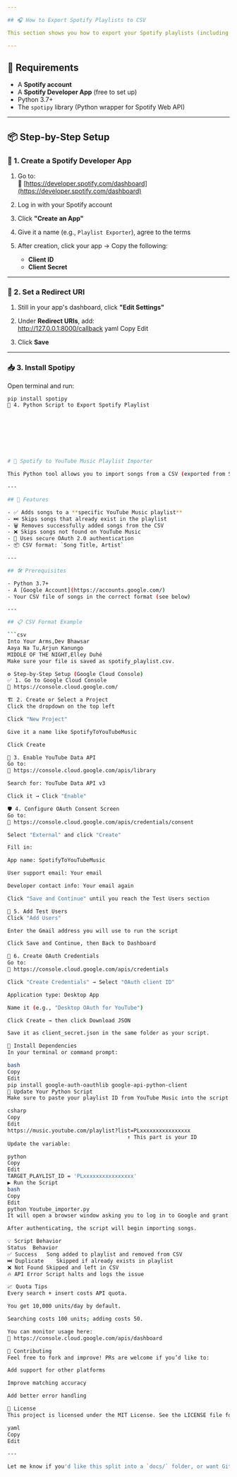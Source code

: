 ```yaml
---

## 🎧 How to Export Spotify Playlists to CSV

This section shows you how to export your Spotify playlists (including song title and artist name) into a `.csv` file compatible with the YouTube importer script.

---
```


## 🧰 Requirements

- A **Spotify account**
- A **Spotify Developer App** (free to set up)
- Python 3.7+
- The `spotipy` library (Python wrapper for Spotify Web API)

---

## 📦 Step-by-Step Setup

### 🔐 1. Create a Spotify Developer App

1. Go to:  
   🔗 [https://developer.spotify.com/dashboard](https://developer.spotify.com/dashboard)

2. Log in with your Spotify account

3. Click **"Create an App"**

4. Give it a name (e.g., `Playlist Exporter`), agree to the terms

5. After creation, click your app → Copy the following:
   - **Client ID**
   - **Client Secret**

---

### 🧪 2. Set a Redirect URI

1. Still in your app's dashboard, click **"Edit Settings"**

2. Under **Redirect URIs**, add:  
http://127.0.0.1:8000/callback
yaml
Copy
Edit

3. Click **Save**

---

### 📥 3. Install Spotipy

Open terminal and run:

```bash
pip install spotipy
🧾 4. Python Script to Export Spotify Playlist








# 🎵 Spotify to YouTube Music Playlist Importer

This Python tool allows you to import songs from a CSV (exported from Spotify or elsewhere) directly into a **YouTube Music** playlist. It handles OAuth authentication, skips duplicates, and supports incremental importing by removing already-added songs from your CSV.

---

## 🚀 Features

- ✅ Adds songs to a **specific YouTube Music playlist**
- ⏭️ Skips songs that already exist in the playlist
- 🗑️ Removes successfully added songs from the CSV
- ❌ Skips songs not found on YouTube Music
- 🔐 Uses secure OAuth 2.0 authentication
- 📦 CSV format: `Song Title, Artist`

---

## 🛠 Prerequisites

- Python 3.7+
- A [Google Account](https://accounts.google.com/)
- Your CSV file of songs in the correct format (see below)

---

## 📋 CSV Format Example

```csv
Into Your Arms,Dev Bhawsar
Aaya Na Tu,Arjun Kanungo
MIDDLE OF THE NIGHT,Elley Duhé
Make sure your file is saved as spotify_playlist.csv.

⚙️ Step-by-Step Setup (Google Cloud Console)
✅ 1. Go to Google Cloud Console
🔗 https://console.cloud.google.com/

🏗️ 2. Create or Select a Project
Click the dropdown on the top left

Click "New Project"

Give it a name like SpotifyToYouTubeMusic

Click Create

📡 3. Enable YouTube Data API
Go to:
🔗 https://console.cloud.google.com/apis/library

Search for: YouTube Data API v3

Click it → Click "Enable"

🛡️ 4. Configure OAuth Consent Screen
Go to:
🔗 https://console.cloud.google.com/apis/credentials/consent

Select "External" and click "Create"

Fill in:

App name: SpotifyToYouTubeMusic

User support email: Your email

Developer contact info: Your email again

Click "Save and Continue" until you reach the Test Users section

👤 5. Add Test Users
Click "Add Users"

Enter the Gmail address you will use to run the script

Click Save and Continue, then Back to Dashboard

🔑 6. Create OAuth Credentials
Go to:
🔗 https://console.cloud.google.com/apis/credentials

Click "Create Credentials" → Select "OAuth client ID"

Application type: Desktop App

Name it (e.g., "Desktop OAuth for YouTube")

Click Create → then click Download JSON

Save it as client_secret.json in the same folder as your script.

🧪 Install Dependencies
In your terminal or command prompt:

bash
Copy
Edit
pip install google-auth-oauthlib google-api-python-client
📝 Update Your Python Script
Make sure to paste your playlist ID from YouTube Music into the script:

csharp
Copy
Edit
https://music.youtube.com/playlist?list=PLxxxxxxxxxxxxxxxx
                                      ↑ This part is your ID
Update the variable:

python
Copy
Edit
TARGET_PLAYLIST_ID = 'PLxxxxxxxxxxxxxxxx'
▶️ Run the Script
bash
Copy
Edit
python Youtube_importer.py
It will open a browser window asking you to log in to Google and grant access.

After authenticating, the script will begin importing songs.

💡 Script Behavior
Status	Behavior
✅ Success	Song added to playlist and removed from CSV
⏭️ Duplicate	Skipped if already exists in playlist
❌ Not Found	Skipped and left in CSV
🔥 API Error	Script halts and logs the issue

📈 Quota Tips
Every search + insert costs API quota.

You get 10,000 units/day by default.

Searching costs 100 units; adding costs 50.

You can monitor usage here:
🔗 https://console.cloud.google.com/apis/dashboard

🤝 Contributing
Feel free to fork and improve! PRs are welcome if you’d like to:

Add support for other platforms

Improve matching accuracy

Add better error handling

📄 License
This project is licensed under the MIT License. See the LICENSE file for more details.

yaml
Copy
Edit

---

Let me know if you'd like this split into a `docs/` folder, or want GitHub Actions for auto-running it l